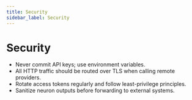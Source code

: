 ```yaml
---
title: Security
sidebar_label: Security
---
```


# Security

- Never commit API keys; use environment variables.
- All HTTP traffic should be routed over TLS when calling remote providers.
- Rotate access tokens regularly and follow least-privilege principles.
- Sanitize neuron outputs before forwarding to external systems.
